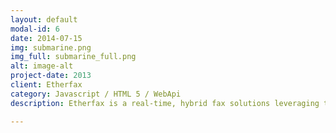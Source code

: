 ```yaml
---
layout: default
modal-id: 6
date: 2014-07-15
img: submarine.png
img_full: submarine_full.png
alt: image-alt
project-date: 2013
client: Etherfax
category: Javascript / HTML 5 / WebApi
description: Etherfax is a real-time, hybrid fax solutions leveraging the cloud through HTTPS to enable secure data transmission. PCI and HIPAA compliant. ATA fax solution.

---
```

